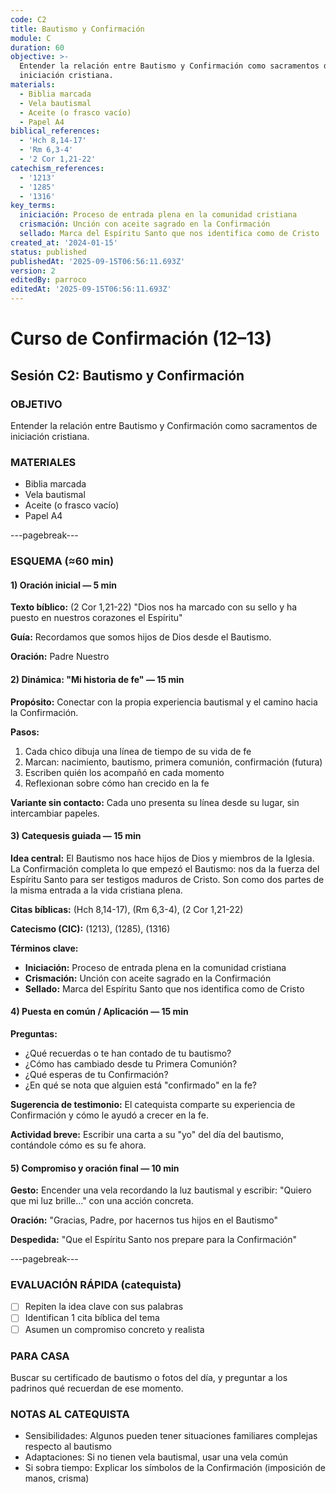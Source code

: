 ```yaml
---
code: C2
title: Bautismo y Confirmación
module: C
duration: 60
objective: >-
  Entender la relación entre Bautismo y Confirmación como sacramentos de
  iniciación cristiana.
materials:
  - Biblia marcada
  - Vela bautismal
  - Aceite (o frasco vacío)
  - Papel A4
biblical_references:
  - 'Hch 8,14-17'
  - 'Rm 6,3-4'
  - '2 Cor 1,21-22'
catechism_references:
  - '1213'
  - '1285'
  - '1316'
key_terms:
  iniciación: Proceso de entrada plena en la comunidad cristiana
  crismación: Unción con aceite sagrado en la Confirmación
  sellado: Marca del Espíritu Santo que nos identifica como de Cristo
created_at: '2024-01-15'
status: published
publishedAt: '2025-09-15T06:56:11.693Z'
version: 2
editedBy: parroco
editedAt: '2025-09-15T06:56:11.693Z'
---
```


# Curso de Confirmación (12–13)
## Sesión C2: Bautismo y Confirmación

### OBJETIVO
Entender la relación entre Bautismo y Confirmación como sacramentos de iniciación cristiana.

### MATERIALES
- Biblia marcada
- Vela bautismal
- Aceite (o frasco vacío)
- Papel A4

---pagebreak---

### ESQUEMA (≈60 min)

#### 1) Oración inicial — 5 min
**Texto bíblico:** (2 Cor 1,21-22) "Dios nos ha marcado con su sello y ha puesto en nuestros corazones el Espíritu"

**Guía:** Recordamos que somos hijos de Dios desde el Bautismo.

**Oración:** Padre Nuestro

#### 2) Dinámica: "Mi historia de fe" — 15 min
**Propósito:** Conectar con la propia experiencia bautismal y el camino hacia la Confirmación.

**Pasos:**
1. Cada chico dibuja una línea de tiempo de su vida de fe
2. Marcan: nacimiento, bautismo, primera comunión, confirmación (futura)
3. Escriben quién los acompañó en cada momento
4. Reflexionan sobre cómo han crecido en la fe

**Variante sin contacto:** Cada uno presenta su línea desde su lugar, sin intercambiar papeles.

#### 3) Catequesis guiada — 15 min
**Idea central:** El Bautismo nos hace hijos de Dios y miembros de la Iglesia. La Confirmación completa lo que empezó el Bautismo: nos da la fuerza del Espíritu Santo para ser testigos maduros de Cristo. Son como dos partes de la misma entrada a la vida cristiana plena.

**Citas bíblicas:** (Hch 8,14-17), (Rm 6,3-4), (2 Cor 1,21-22)

**Catecismo (CIC):** (1213), (1285), (1316)

**Términos clave:**
- **Iniciación:** Proceso de entrada plena en la comunidad cristiana
- **Crismación:** Unción con aceite sagrado en la Confirmación
- **Sellado:** Marca del Espíritu Santo que nos identifica como de Cristo

#### 4) Puesta en común / Aplicación — 15 min
**Preguntas:**
- ¿Qué recuerdas o te han contado de tu bautismo?
- ¿Cómo has cambiado desde tu Primera Comunión?
- ¿Qué esperas de tu Confirmación?
- ¿En qué se nota que alguien está "confirmado" en la fe?

**Sugerencia de testimonio:** El catequista comparte su experiencia de Confirmación y cómo le ayudó a crecer en la fe.

**Actividad breve:** Escribir una carta a su "yo" del día del bautismo, contándole cómo es su fe ahora.

#### 5) Compromiso y oración final — 10 min
**Gesto:** Encender una vela recordando la luz bautismal y escribir: "Quiero que mi luz brille..." con una acción concreta.

**Oración:** "Gracias, Padre, por hacernos tus hijos en el Bautismo"

**Despedida:** "Que el Espíritu Santo nos prepare para la Confirmación"

---pagebreak---

### EVALUACIÓN RÁPIDA (catequista)
- [ ] Repiten la idea clave con sus palabras
- [ ] Identifican 1 cita bíblica del tema
- [ ] Asumen un compromiso concreto y realista

### PARA CASA
Buscar su certificado de bautismo o fotos del día, y preguntar a los padrinos qué recuerdan de ese momento.

### NOTAS AL CATEQUISTA
- Sensibilidades: Algunos pueden tener situaciones familiares complejas respecto al bautismo
- Adaptaciones: Si no tienen vela bautismal, usar una vela común
- Si sobra tiempo: Explicar los símbolos de la Confirmación (imposición de manos, crisma)
